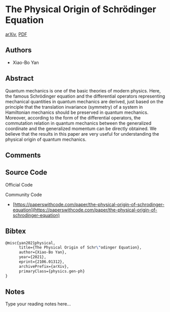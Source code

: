 
# The Physical Origin of Schrödinger Equation

[arXiv](https://arxiv.org/abs/2106.01312), [PDF](https://arxiv.org/pdf/2106.01312.pdf)

## Authors

- Xiao-Bo Yan

## Abstract

Quantum mechanics is one of the basic theories of modern physics. Here, the famous Schrödinger equation and the differential operators representing mechanical quantities in quantum mechanics are derived, just based on the principle that the translation invariance (symmetry) of a system in Hamiltonian mechanics should be preserved in quantum mechanics. Moreover, according to the form of the differential operators, the commutation relation in quantum mechanics between the generalized coordinate and the generalized momentum can be directly obtained. We believe that the results in this paper are very useful for understanding the physical origin of quantum mechanics.

## Comments



## Source Code

Official Code



Community Code

- [https://paperswithcode.com/paper/the-physical-origin-of-schrodinger-equation](https://paperswithcode.com/paper/the-physical-origin-of-schrodinger-equation)

## Bibtex

```tex
@misc{yan2021physical,
      title={The Physical Origin of Schr\"odinger Equation}, 
      author={Xiao-Bo Yan},
      year={2021},
      eprint={2106.01312},
      archivePrefix={arXiv},
      primaryClass={physics.gen-ph}
}
```

## Notes

Type your reading notes here...

